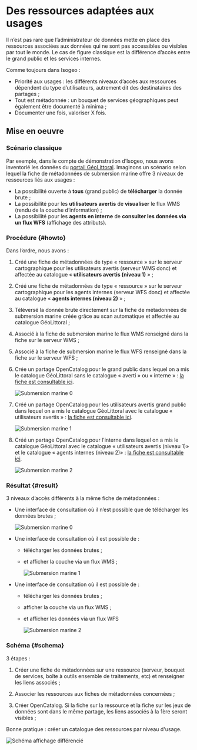 # Des ressources adaptées aux usages

Il n’est pas rare que l’administrateur de données mette en place des ressources associées aux données qui ne sont pas accessibles ou visibles par tout le monde. Le cas de figure classique est la différence d’accès entre le grand public et les services internes.

Comme toujours dans Isogeo :

* Priorité aux usages : les différents niveaux d’accès aux ressources dépendent du type d’utilisateurs, autrement dit des destinataires des partages ;
* Tout est métadonnée : un bouquet de services géographiques peut également être documenté à minima ;
* Documenter une fois, valoriser X fois.

## Mise en oeuvre

### Scénario classique

Par exemple, dans le compte de démonstration d’Isogeo, nous avons inventorié les données du [portail GéoLittoral](http://www.geolittoral.developpement-durable.gouv.fr/). Imaginons un scénario selon lequel la fiche de métadonnées de submersion marine offre 3 niveaux de ressources liés aux usages :

* La possibilité ouverte à **tous** (grand public) de **télécharger** la donnée brute ;
* La possibilité pour les **utilisateurs avertis** de **visualiser** le flux WMS (rendu de la couche d’information) ;
* La possibilité pour les **agents en interne** de **consulter les données via un flux WFS** (affichage des attributs).

### Procédure {#howto}

Dans l’ordre, nous avons :

1. Créé une fiche de métadonnées de type « ressource » sur le serveur cartographique pour les utilisateurs avertis (serveur WMS donc)  et affectée au catalogue « **utilisateurs avertis (niveau 1)** » ;

2. Créé une fiche de métadonnées de type « ressource » sur le serveur cartographique pour les agents internes (serveur WFS donc) et affectée au catalogue « **agents internes (niveau 2)** » ;

3. Téléversé la donnée brute directement sur la fiche de métadonnées de submersion marine créée grâce au scan automatique et affectée au catalogue GéoLittoral ;

4. Associé à la fiche de submersion marine le flux WMS renseigné dans la fiche sur le serveur WMS ;

5. Associé à la fiche de submersion marine le flux WFS renseigné dans la fiche sur le serveur WFS ;

6. Crée un partage OpenCatalog pour le grand public dans lequel on a mis le catalogue GéoLittoral sans le catalogue « averti » ou « interne » : [la fiche est consultable ici](http://open.isogeo.com/s/14cbb8fce4fd471ab3af9fb849d0dcd1/GbhLhG7hoNFHdkrgh8n9o9I3Sym20/m/cb71d8f42ba44788b348b5bc9f79e58c).

    ![Submersion marine 0](/assets/adm_shares_OC_demo_Geolittoral0.png "Seul le lien de téléchargement des données est disponible")

7. Créé un partage OpenCatalog pour les utilisateurs avertis grand public dans lequel on a mis le catalogue GéoLittoral avec le catalogue « utilisateurs avertis » : [la fiche est consultable ici](http://open.isogeo.com/s/4e3617fa59674e8b98b4d9a62a6ad6e7/oOGYrOxAMjf11jYmo6hbbeGNG2TC0/m/cb71d8f42ba44788b348b5bc9f79e58c).

    ![Submersion marine 1](/assets/adm_shares_OC_demo_Geolittoral1.png "En plus du lien de téléchargement, on a accès au WMS")

8. Créé un partage OpenCatalog pour l&apos;interne dans lequel on a mis le catalogue GéoLittoral avec le catalogue « utilisateurs avertis (niveau 1)» et le catalogue « agents internes (niveau 2)» : [la fiche est consultable ici](http://open.isogeo.com/s/d61fe9892eb345e7b6840bbfc4cf5733/zuD9LtBEXRi7ynIXyRyWIy4hC0xz0/m/cb71d8f42ba44788b348b5bc9f79e58c).

    ![Submersion marine 2](/assets/adm_shares_OC_demo_Geolittoral2.png "Accès aux 3 ressources : téléchargement, WMS et WFS")

### Résultat {#result}

3 niveaux d’accès différents à la même fiche de métadonnées :

* Une interface de consultation où il n’est possible que de télécharger les données brutes ;

    ![Submersion marine 0](/assets/OC_Demo_Submersion_Niv0.png "Seul le lien de téléchargement des données est disponible")

* Une interface de consultation où il est possible de :

  * télécharger les données brutes ;
  * et afficher la couche via un flux WMS ;

    ![Submersion marine 1](/assets/OC_Demo_Submersion_Niv1.png "En plus du lien de téléchargement, on a accès au WMS")

* Une interface de consultation où il est possible de :

  * télécharger les données brutes ;
  * afficher la couche via un flux WMS ;
  * et afficher les données via un flux WFS

    ![Submersion marine 2](/assets/OC_Demo_Submersion_Niv2.png "Accès aux 3 ressources : téléchargement, WMS et WFS")

### Schéma {#schema}

3 étapes :

1. Créer une fiche de métadonnées sur une ressource (serveur, bouquet de services, boîte à outils ensemble de traitements, etc) et renseigner les liens associés ;

2. Associer les ressources aux fiches de métadonnées concernées ;

3. Créer OpenCatalog. Si la fiche sur la ressource et la fiche sur les jeux de données sont dans le même partage, les liens associés à la 1ère seront visibles ;

Bonne pratique : créer un catalogue des ressources par niveau d&apos;usage.

![Schéma affichage différencié](/assets/resources_DifferentDisplays_schema.png "Accès aux 3 ressources : téléchargement, WMS et WFS")
